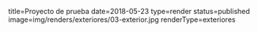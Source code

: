 title=Proyecto de prueba
date=2018-05-23
type=render
status=published
image=img/renders/exteriores/03-exterior.jpg
renderType=exteriores
~~~~~~